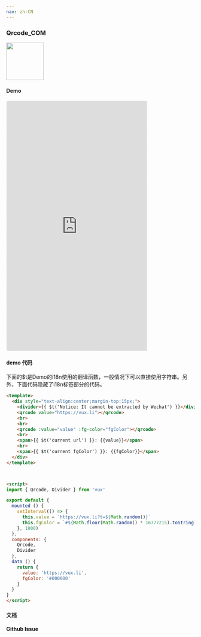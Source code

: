```yaml
---
nav: zh-CN
---
```



### Qrcode_COM

<img width="100" src="http://qr.topscan.com/api.php?text=http%3A%2F%2Fvux.li%2Fdemos%2Fv2%2F%23%2Fcomponent%2Fqrcode"/>

#### Demo

 <div style="width:377px;height:667px;display:inline-block;border:1px dashed #ececec;border-radius:5px;overflow:hidden;">
   <iframe src="http://vux.li/demos/v2/#/component/qrcode" width="375" height="667" border="0" frameborder="0"></iframe>
 </div>

#### demo 代码

<p class="tip">下面的$t是Demo的i18n使用的翻译函数，一般情况下可以直接使用字符串。另外，下面代码隐藏了i18n标签部分的代码。</p>

``` html
<template>
  <div style="text-align:center;margin-top:15px;">
    <divider>{{ $t('Notice: It cannot be extracted by Wechat') }}</divider>
    <qrcode value="https://vux.li"></qrcode>
    <br>
    <br>
    <qrcode :value="value" :fg-color="fgColor"></qrcode>
    <br>
    <span>{{ $t('current url') }}: {{value}}</span>
    <br>
    <span>{{ $t('current fgColor') }}: {{fgColor}}</span>
  </div>
</template>



<script>
import { Qrcode, Divider } from 'vux'

export default {
  mounted () {
    setInterval(() => {
      this.value = `https://vux.li?t=${Math.random()}`
      this.fgColor = `#${Math.floor(Math.random() * 16777215).toString(16)}`
    }, 1000)
  },
  components: {
    Qrcode,
    Divider
  },
  data () {
    return {
      value: 'https://vux.li',
      fgColor: '#000000'
    }
  }
}
</script>
```
#### 文档

#### Github Issue